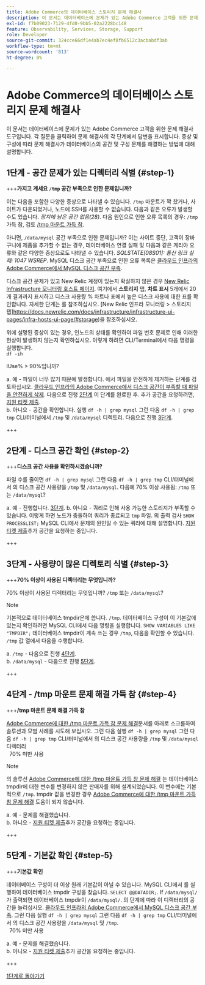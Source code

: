 ```yaml
---
title: Adobe Commerce의 데이터베이스 스토리지 문제 해결사
description: 이 문서는 데이터베이스에 문제가 있는 Adobe Commerce 고객을 위한 문제 해결사 도구입니다. 각 질문을 클릭하여 문제 해결사의 각 단계에서 답변을 표시합니다. 증상 및 구성에 따라 문제 해결사가 데이터베이스의 공간 및 구성 문제를 해결하는 방법에 대해 설명합니다.
exl-id: f7b09023-7129-4fd0-9bb5-02a2228bc148
feature: Observability, Services, Storage, Support
role: Developer
source-git-commit: 324cce66df1e4ab7ec4ef8fb6512c3acbabdf3ab
workflow-type: tm+mt
source-wordcount: '813'
ht-degree: 0%

---
```


# Adobe Commerce의 데이터베이스 스토리지 문제 해결사

이 문서는 데이터베이스에 문제가 있는 Adobe Commerce 고객을 위한 문제 해결사 도구입니다. 각 질문을 클릭하여 문제 해결사의 각 단계에서 답변을 표시합니다. 증상 및 구성에 따라 문제 해결사가 데이터베이스의 공간 및 구성 문제를 해결하는 방법에 대해 설명합니다.

## 1단계 - 공간 문제가 있는 디렉터리 식별 {#step-1}

+++**가지고 계세요 `/tmp` 공간 부족으로 인한 문제입니까?**

이는 다음을 포함한 다양한 증상으로 나타낼 수 있습니다. `/tmp` 마운트가 꽉 찼거나, 사이트가 다운되었거나, 노드에 SSH를 사용할 수 없습니다. 다음과 같은 오류가 발생할 수도 있습니다. _장치에 남은 공간 없음(28)_. 다음 원인으로 인한 오류 목록의 경우: `/tmp` 가득 참, 검토 [/tmp 마운트 가득 참](/help/troubleshooting/miscellaneous/tmp-mount-full.md).

아니면, `/data/mysql` 공간 부족으로 인한 문제입니까? 이는 사이트 중단, 고객이 장바구니에 제품을 추가할 수 없는 경우, 데이터베이스 연결 실패 및 다음과 같은 게리아 오류와 같은 다양한 증상으로도 나타낼 수 있습니다. _SQLSTATE\[08S01\]: 통신 링크 실패: 1047 WSREP_. MySQL 디스크 공간 부족으로 인한 오류 목록은 [클라우드 인프라의 Adobe Commerce에서 MySQL 디스크 공간 부족](/help/troubleshooting/database/mysql-disk-space-is-low-on-magento-commerce-cloud.md).

디스크 공간 문제가 있고 New Relic 계정이 있는지 확실하지 않은 경우 [New Relic Infrastructure 모니터링 호스트 페이지](https://docs.newrelic.com/docs/infrastructure/infrastructure-ui-pages/infra-hosts-ui-page/). 여기에서 **스토리지** 탭, **차트 표시** 5개에서 20개 결과까지 표시하고 디스크 사용량 % 차트나 표에서 높은 디스크 사용에 대한 표를 확인합니다. 자세한 단계는 를 참조하십시오. [New Relic 인프라 모니터링 > 스토리지 탭]https://docs.newrelic.com/docs/infrastructure/infrastructure-ui-pages/infra-hosts-ui-page/#storage)을 참조하십시오.

위에 설명된 증상이 있는 경우, 인노드의 상태를 확인하여 파일 번호 문제로 인해 이러한 현상이 발생하지 않는지 확인하십시오. 이렇게 하려면 CLI/Terminal에서 다음 명령을 실행합니다.\
`df -ih`

IUse% > 90%입니까?

a. 예 - 파일이 너무 많기 때문에 발생합니다. 에서 파일을 안전하게 제거하는 단계를 검토하십시오. [클라우드 인프라의 Adobe Commerce에서 디스크 공간이 부족할 때 파일을 안전하게 삭제](/help/troubleshooting/miscellaneous/safely-delete-files-when-out-of-disk-space-adobe-commerce-on-our-cloud-architecture.md). 다음으로 진행 [2단계](#step-2) 이 단계를 완료한 후. 추가 공간을 요청하려면, [지원 티켓 제출](/help/help-center-guide/help-center/magento-help-center-user-guide.md#submit-ticket).\
b. 아니요 - 공간을 확인합니다. 실행 `df -h | grep mysql` 그런 다음 `df -h | grep tmp` CLI/터미널에서 `/tmp` 및 `/data/mysql` 디렉토리. 다음으로 진행 [3단계](#step-3).

+++

## 2단계 - 디스크 공간 확인 {#step-2}

+++**디스크 공간 사용을 확인하시겠습니까?**

파일 수를 줄이면 `df -h | grep mysql` 그런 다음 `df -h | grep tmp` CLI/터미널에서 의 디스크 공간 사용량을 `/tmp` 및 `/data/mysql`. 다음에 70% 이상 사용됨: `/tmp` 또는 `/data/mysql`?

a. 예 - 진행합니다. [3단계](#step-3).
b. 아니요 - 쿼리로 인해 사용 가능한 스토리지가 부족할 수 있습니다. 이렇게 하면 노드가 충돌하여 쿼리가 종료되고 `tmp` 파일. 의 출력 검사 `SHOW PROCESSLIST;` MySQL CLI에서 문제의 원인일 수 있는 쿼리에 대해 설명합니다. [지원 티켓 제출](/help/help-center-guide/help-center/magento-help-center-user-guide.md#submit-ticket)추가 공간을 요청하는 중입니다.

+++

## 3단계 - 사용량이 많은 디렉토리 식별 {#step-3}

+++**70% 이상이 사용된 디렉터리는 무엇입니까?**

70% 이상이 사용된 디렉터리는 무엇입니까? `/tmp` 또는 `/data/mysql`?

>[!NOTE]
>
>기본적으로 데이터베이스 tmpdir은에 씁니다. `/tmp`. 데이터베이스 구성이 이 기본값에 있는지 확인하려면 MySQL CLI에서 다음 명령을 실행합니다. `SHOW VARIABLES LIKE "TMPDIR";` 데이터베이스 tmpdir이 계속 쓰는 경우 `/tmp`, 다음을 확인할 수 있습니다. `/tmp` 값 열에서 다음을 수행합니다.

a. `/tmp` - 다음으로 진행 [4단계](#step-4). \
b. `/data/mysql` - 다음으로 진행 [5단계](#step-5).

+++

## 4단계 - /tmp 마운트 문제 해결 가득 참 {#step-4}

+++**/tmp 마운트 문제 해결 가득 참**

[Adobe Commerce에 대한 /tmp 마운트 가득 참 문제 해결](/help/troubleshooting/miscellaneous/tmp-mount-full.md)문서를 아래로 스크롤하여 솔루션과 모범 사례를 시도해 보십시오. 그런 다음 실행 `df -h | grep mysql` 그런 다음 `df -h | grep tmp` CLI/터미널에서 의 디스크 공간 사용량을 `/tmp` 및 `/data/mysql` 디렉터리\
  70% 미만 사용

>[!NOTE]
>
>의 솔루션 [Adobe Commerce에 대한 /tmp 마운트 가득 참 문제 해결](/help/troubleshooting/miscellaneous/tmp-mount-full.md) 는 데이터베이스 tmpdir에 대한 변수를 변경하지 않은 판매자를 위해 설계되었습니다. 이 변수에는 기본적으로 `/tmp`. tmpdir 값을 변경한 경우 [Adobe Commerce에 대한 /tmp 마운트 가득 참 문제 해결](/help/troubleshooting/miscellaneous/tmp-mount-full.md) 도움이 되지 않습니다.

a. 예 - 문제를 해결했습니다. \
b. 아니요 - [지원 티켓 제출](/help/help-center-guide/help-center/magento-help-center-user-guide.md#submit-ticket)추가 공간을 요청하는 중입니다.

+++

## 5단계 - 기본값 확인 {#step-5}

+++**기본값 확인**

데이터베이스 구성이 더 이상 원래 기본값이 아닐 수 있습니다. MySQL CLI에서 를 실행하여 데이터베이스 tmpdir 구성을 찾습니다. `SELECT @@DATADIR;`. If `/data/mysql/` 가 출력되면 데이터베이스 tmpdir이 `/data/mysql/`. 의 단계에 따라 이 디렉터리의 공간을 늘리십시오. [클라우드 인프라의 Adobe Commerce에서 MySQL 디스크 공간 부족](/help/troubleshooting/database/mysql-disk-space-is-low-on-magento-commerce-cloud.md). 그런 다음 실행 `df -h | grep mysql` 그런 다음 `df -h | grep tmp` CLI/터미널에서 의 디스크 공간 사용량을 `/data/mysql` 및 `/tmp`.\
  70% 미만 사용

a. 예 - 문제를 해결했습니다. \
b. 아니요 - [지원 티켓 제출](/help/help-center-guide/help-center/magento-help-center-user-guide.md#submit-ticket)추가 공간을 요청하는 중입니다.

+++

[1단계로 돌아가기](#step-1)
